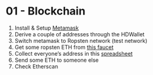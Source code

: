 # 01 - Blockchain

1. Install & Setup [Metamask](https://metamask.io/)
2. Derive a couple of addresses through the HDWallet
3. Switch metamask to Ropsten network (test network)
3. Get some ropsten ETH from [this faucet](https://faucet.ropsten.be/)
4. Collect everyone’s address in this [spreadsheet](https://docs.google.com/spreadsheets/d/194bZPNufu9ZjncoDCZ9wef9SICeH_EmdwNI7dDFdTEY/edit?usp=sharing)
5. Send some ETH to someone else
6. Check Etherscan
